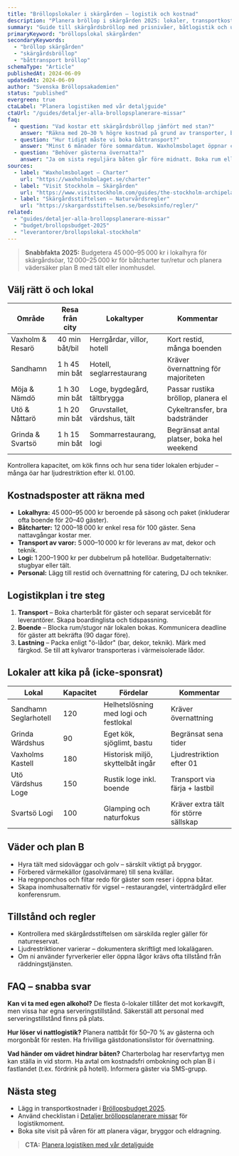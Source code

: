 ```yaml
---
title: "Bröllopslokaler i skärgården – logistik och kostnad"
description: "Planera bröllop i skärgården 2025: lokaler, transportkostnader, boende och väderplaner för ö-lägen."
summary: "Guide till skärgårdsbröllop med prisnivåer, båtlogistik och utvalda lokaler från Sandhamn till Vaxholm."
primaryKeyword: "bröllopslokal skärgården"
secondaryKeywords:
  - "bröllop skärgården"
  - "skärgårdsbröllop"
  - "båttransport bröllop"
schemaType: "Article"
publishedAt: 2024-06-09
updatedAt: 2024-06-09
author: "Svenska Bröllopsakademien"
status: "published"
evergreen: true
ctaLabel: "Planera logistiken med vår detaljguide"
ctaUrl: "/guides/detaljer-alla-brollopsplanerare-missar"
faq:
  - question: "Vad kostar ett skärgårdsbröllop jämfört med stan?"
    answer: "Räkna med 20–30 % högre kostnad på grund av transporter, boende och förlängd personal-tid. Lokaler startar kring 45 000 kr och båtcharter från 12 000 kr enkel resa."
  - question: "Hur tidigt måste vi boka båttransport?"
    answer: "Minst 6 månader före sommardatum. Waxholmsbolaget öppnar charterbokningen tidigt på året och privatoperatörer blir fullbokade under juni–augusti."
  - question: "Behöver gästerna övernatta?"
    answer: "Ja om sista reguljära båten går före midnatt. Boka rum eller stugor i samma paket och erbjud transfer tillbaka morgonen efter."
sources:
  - label: "Waxholmsbolaget – Charter"
    url: "https://waxholmsbolaget.se/charter"
  - label: "Visit Stockholm – Skärgården"
    url: "https://www.visitstockholm.com/guides/the-stockholm-archipelago/"
  - label: "Skärgårdsstiftelsen – Naturvårdsregler"
    url: "https://skargardsstiftelsen.se/besoksinfo/regler/"
related:
  - "guides/detaljer-alla-brollopsplanerare-missar"
  - "budget/brollopsbudget-2025"
  - "leverantorer/brollopslokal-stockholm"
---
```


> **Snabbfakta 2025:** Budgetera 45 000–95 000 kr i lokalhyra för skärgårdsöar, 12 000–25 000 kr för båtcharter tur/retur och planera vädersäker plan B med tält eller inomhusdel.

## Välj rätt ö och lokal

| Område         | Resa från city | Lokaltyper                     | Kommentar |
| -------------- | -------------- | ------------------------------ | --------- |
| Vaxholm & Resarö | 40 min båt/bil | Herrgårdar, villor, hotell     | Kort restid, många boenden |
| Sandhamn        | 1 h 45 min båt  | Hotell, seglarrestaurang       | Kräver övernattning för majoriteten |
| Möja & Nämdö    | 1 h 30 min båt  | Loge, bygdegård, tältbrygga    | Passar rustika bröllop, planera el |
| Utö & Nåttarö   | 1 h 20 min båt  | Gruvstallet, värdshus, tält    | Cykeltransfer, bra badstränder |
| Grinda & Svartsö | 1 h 15 min båt | Sommarrestaurang, logi         | Begränsat antal platser, boka hel weekend |

Kontrollera kapacitet, om kök finns och hur sena tider lokalen erbjuder – många öar har ljudrestriktion efter kl. 01.00.

## Kostnadsposter att räkna med

- **Lokalhyra:** 45 000–95 000 kr beroende på säsong och paket (inkluderar ofta boende för 20–40 gäster).
- **Båtcharter:** 12 000–18 000 kr enkel resa för 100 gäster. Sena nattavgångar kostar mer.
- **Transport av varor:** 5 000–10 000 kr för leverans av mat, dekor och teknik.
- **Logi:** 1 200–1 900 kr per dubbelrum på hotellöar. Budgetalternativ: stugbyar eller tält.
- **Personal:** Lägg till restid och övernattning för catering, DJ och tekniker.

## Logistikplan i tre steg

1. **Transport** – Boka charterbåt för gäster och separat servicebåt för leverantörer. Skapa boardinglista och tidspassning.
2. **Boende** – Blocka rum/stugor när lokalen bokas. Kommunicera deadline för gäster att bekräfta (90 dagar före).
3. **Lastning** – Packa enligt "ö-lådor" (bar, dekor, teknik). Märk med färgkod. Se till att kylvaror transporteras i värmeisolerade lådor.

## Lokaler att kika på (icke-sponsrat)

| Lokal                 | Kapacitet | Fördelar                             | Kommentar |
| --------------------- | --------- | ------------------------------------ | ---------- |
| Sandhamn Seglarhotell | 120       | Helhetslösning med logi och festlokal| Kräver övernattning |
| Grinda Wärdshus       | 90        | Eget kök, sjöglimt, bastu            | Begränsat sena tider |
| Vaxholms Kastell      | 180       | Historisk miljö, skyttelbåt ingår    | Ljudrestriktion efter 01 |
| Utö Värdshus Loge     | 150       | Rustik loge inkl. boende             | Transport via färja + lastbil |
| Svartsö Logi          | 100       | Glamping och naturfokus              | Kräver extra tält för större sällskap |

## Väder och plan B

- Hyra tält med sidoväggar och golv – särskilt viktigt på bryggor.
- Förbered värmekällor (gasolvärmare) till sena kvällar.
- Ha regnponchos och filtar redo för gäster som reser i öppna båtar.
- Skapa inomhusalternativ för vigsel – restaurangdel, vinterträdgård eller konferensrum.

## Tillstånd och regler

- Kontrollera med skärgårdsstiftelsen om särskilda regler gäller för naturreservat.
- Ljudrestriktioner varierar – dokumentera skriftligt med lokalägaren.
- Om ni använder fyrverkerier eller öppna lågor krävs ofta tillstånd från räddningstjänsten.

## FAQ – snabba svar

**Kan vi ta med egen alkohol?**
De flesta ö-lokaler tillåter det mot korkavgift, men vissa har egna serveringstillstånd. Säkerställ att personal med serveringstillstånd finns på plats.

**Hur löser vi nattlogistik?**
Planera nattbåt för 50–70 % av gästerna och morgonbåt för resten. Ha frivilliga gästdonationslistor för övernattning.

**Vad händer om vädret hindrar båten?**
Charterbolag har reservfartyg men kan ställa in vid storm. Ha avtal om kostnadsfri ombokning och plan B i fastlandet (t.ex. fördrink på hotell). Informera gäster via SMS-grupp.

## Nästa steg

- Lägg in transportkostnader i [Bröllopsbudget 2025](/budget/brollopsbudget-2025/).
- Använd checklistan i [Detaljer bröllopsplanerare missar](/guides/detaljer-alla-brollopsplanerare-missar/) för logistikmoment.
- Boka site visit på våren för att planera vägar, bryggor och eldragning.

> **CTA:** [Planera logistiken med vår detaljguide](/guides/detaljer-alla-brollopsplanerare-missar)
